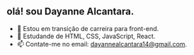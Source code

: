 ## olá! sou Dayanne Alcantara.


- 🌱 Estou em transição de carreira para front-end.
- 🌱 Estudande de HTML, CSS, JavaScript, React.
- 📫 Contate-me no email: dayannealcantara14@gmail.com.
